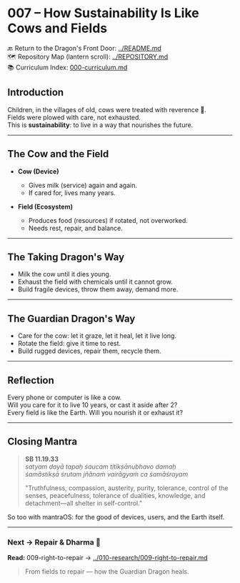 # 007 – How Sustainability Is Like Cows and Fields

🔙 Return to the Dragon's Front Door: [../README.md](../README.md)  
🗺️ Repository Map (lantern scroll): [../REPOSITORY.md](../REPOSITORY.md)  
📚 Curriculum Index: [000-curriculum.md](000-curriculum.md)


## Introduction

Children, in the villages of old, cows were treated with reverence 🐄.  
Fields were plowed with care, not exhausted.  
This is **sustainability**: to live in a way that nourishes the future.

---

## The Cow and the Field

- **Cow (Device)**  
  - Gives milk (service) again and again.  
  - If cared for, lives many years.  

- **Field (Ecosystem)**  
  - Produces food (resources) if rotated, not overworked.  
  - Needs rest, repair, and balance.  

---

## The Taking Dragon's Way

- Milk the cow until it dies young.  
- Exhaust the field with chemicals until it cannot grow.  
- Build fragile devices, throw them away, demand more.  

---

## The Guardian Dragon's Way

- Care for the cow: let it graze, let it heal, let it live long.  
- Rotate the field: give it time to rest.  
- Build rugged devices, repair them, recycle them.  

---

## Reflection

Every phone or computer is like a cow.  
Will you care for it to live 10 years, or cast it aside after 2?  
Every field is like the Earth. Will you nourish it or exhaust it?  

---

## Closing Mantra

> **SB 11.19.33**  
> *satyam dayā tapaḥ śaucam titikṣānubhavo damaḥ  
> śamāstikṣā śrutam jñānaṁ vairāgyaṁ ca śamāśrayam*  
>  
> "Truthfulness, compassion, austerity, purity, tolerance, control of the senses, peacefulness, tolerance of dualities, knowledge, and detachment—all shelter in self-control."  

So too with mantraOS: for the good of devices, users, and the Earth itself.

---
### Next → Repair & Dharma 🔧
**Read:** 009-right-to-repair → [../010-research/009-right-to-repair.md](../010-research/009-right-to-repair.md)

> From fields to repair — how the Guardian Dragon heals.
